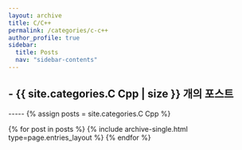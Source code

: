 ```yaml
---
layout: archive
title: C/C++
permalink: /categories/c-c++
author_profile: true
sidebar:
  title: Posts
  nav: "sidebar-contents"
---
```


<h2> - {{ site.categories.C Cpp | size }} 개의 포스트 </h2>
-----
{% assign posts = site.categories.C Cpp %}


{% for post in posts %}
  {% include archive-single.html type=page.entries_layout %}
{% endfor %}
